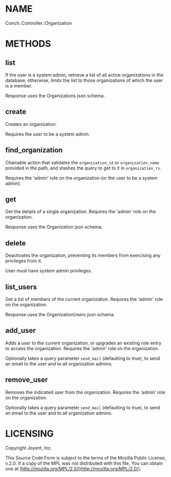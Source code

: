 # NAME

Conch::Controller::Organization

# METHODS

## list

If the user is a system admin, retrieve a list of all active organizations in the database;
otherwise, limits the list to those organizations of which the user is a member.

Response uses the Organizations json schema.

## create

Creates an organization.

Requires the user to be a system admin.

## find\_organization

Chainable action that validates the `organization_id` or `organization_name` provided in the
path, and stashes the query to get to it in `organization_rs`.

Requires the 'admin' role on the organization (or the user to be a system admin).

## get

Get the details of a single organization.
Requires the 'admin' role on the organization.

Response uses the Organization json schema.

## delete

Deactivates the organization, preventing its members from exercising any privileges from it.

User must have system admin privileges.

## list\_users

Get a list of members of the current organization.
Requires the 'admin' role on the organization.

Response uses the OrganizationUsers json schema.

## add\_user

Adds a user to the current organization, or upgrades an existing role entry to access the
organization.
Requires the 'admin' role on the organization.

Optionally takes a query parameter `send_mail` (defaulting to true), to send an email
to the user and to all organization admins.

## remove\_user

Removes the indicated user from the organization.
Requires the 'admin' role on the organization.

Optionally takes a query parameter `send_mail` (defaulting to true), to send an email
to the user and to all organization admins.

# LICENSING

Copyright Joyent, Inc.

This Source Code Form is subject to the terms of the Mozilla Public License,
v.2.0. If a copy of the MPL was not distributed with this file, You can obtain
one at [http://mozilla.org/MPL/2.0/](http://mozilla.org/MPL/2.0/).

